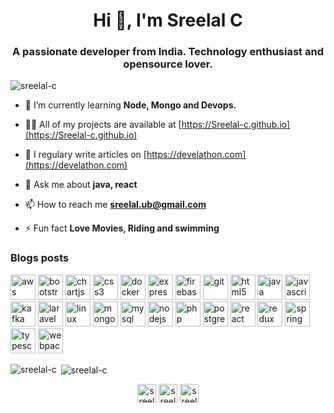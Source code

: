 <h1 align="center">Hi 👋, I'm Sreelal C</h1>
<h3 align="center">A passionate developer from India. Technology enthusiast and opensource lover.</h3>

<p align="left"> <img src="https://komarev.com/ghpvc/?username=sreelal-c" alt="sreelal-c" /> </p>

- 🌱 I’m currently learning **Node, Mongo and Devops.**

- 👨‍💻 All of my projects are available at [https://Sreelal-c.github.io](https://Sreelal-c.github.io)

- 📝 I regulary write articles on [https://develathon.com](https://develathon.com)

- 💬 Ask me about **java, react**

- 📫 How to reach me **sreelal.ub@gmail.com**

- ⚡ Fun fact **Love Movies, Riding and swimming**

### Blogs posts
<!-- BLOG-POST-LIST:START -->
<!-- BLOG-POST-LIST:END -->

<p align="left"><img src="https://devicons.github.io/devicon/devicon.git/icons/amazonwebservices/amazonwebservices-original-wordmark.svg" alt="aws" width="40" height="40"/> <img src="https://devicons.github.io/devicon/devicon.git/icons/bootstrap/bootstrap-plain.svg" alt="bootstrap" width="40" height="40"/> <img src="https://www.chartjs.org/media/logo-title.svg" alt="chartjs" width="40" height="40"/> <img src="https://devicons.github.io/devicon/devicon.git/icons/css3/css3-original-wordmark.svg" alt="css3" width="40" height="40"/> <img src="https://devicons.github.io/devicon/devicon.git/icons/docker/docker-original-wordmark.svg" alt="docker" width="40" height="40"/> <img src="https://devicons.github.io/devicon/devicon.git/icons/express/express-original-wordmark.svg" alt="express" width="40" height="40"/> <img src="https://www.vectorlogo.zone/logos/firebase/firebase-icon.svg" alt="firebase" width="40" height="40"/> <img src="https://www.vectorlogo.zone/logos/git-scm/git-scm-icon.svg" alt="git" width="40" height="40"/> <img src="https://devicons.github.io/devicon/devicon.git/icons/html5/html5-original-wordmark.svg" alt="html5" width="40" height="40"/> <img src="https://devicons.github.io/devicon/devicon.git/icons/java/java-original-wordmark.svg" alt="java" width="40" height="40"/> <img src="https://devicons.github.io/devicon/devicon.git/icons/javascript/javascript-original.svg" alt="javascript" width="40" height="40"/> <img src="https://www.vectorlogo.zone/logos/apache_kafka/apache_kafka-icon.svg" alt="kafka" width="40" height="40"/> <img src="https://devicons.github.io/devicon/devicon.git/icons/laravel/laravel-plain-wordmark.svg" alt="laravel" width="40" height="40"/> <img src="https://devicons.github.io/devicon/devicon.git/icons/linux/linux-original.svg" alt="linux" width="40" height="40"/> <img src="https://devicons.github.io/devicon/devicon.git/icons/mongodb/mongodb-original-wordmark.svg" alt="mongodb" width="40" height="40"/> <img src="https://devicons.github.io/devicon/devicon.git/icons/mysql/mysql-original-wordmark.svg" alt="mysql" width="40" height="40"/> <img src="https://devicons.github.io/devicon/devicon.git/icons/nodejs/nodejs-original-wordmark.svg" alt="nodejs" width="40" height="40"/> <img src="https://devicons.github.io/devicon/devicon.git/icons/php/php-original.svg" alt="php" width="40" height="40"/> <img src="https://devicons.github.io/devicon/devicon.git/icons/postgresql/postgresql-original-wordmark.svg" alt="postgresql" width="40" height="40"/> <img src="https://devicons.github.io/devicon/devicon.git/icons/react/react-original-wordmark.svg" alt="react" width="40" height="40"/> <img src="https://devicons.github.io/devicon/devicon.git/icons/redux/redux-original.svg" alt="redux" width="40" height="40"/> <img src="https://www.vectorlogo.zone/logos/springio/springio-icon.svg" alt="spring" width="40" height="40"/> <img src="https://devicons.github.io/devicon/devicon.git/icons/typescript/typescript-original.svg" alt="typescript" width="40" height="40"/> <img src="https://devicons.github.io/devicon/devicon.git/icons/webpack/webpack-original.svg" alt="webpack" width="40" height="40"/></p><p><img align="left" src="https://github-readme-stats.vercel.app/api/top-langs/?username=sreelal-c&layout=compact&hide=html" alt="sreelal-c" /></p>

<p>&nbsp;<img align="center" src="https://github-readme-stats.vercel.app/api?username=sreelal-c&show_icons=true" alt="sreelal-c" /></p>

<p align="center">
<a href="https://dev.to/sreelalc" target="blank"><img align="center" src="https://cdn.jsdelivr.net/npm/simple-icons@3.0.1/icons/dev-dot-to.svg" alt="sreelalc" height="30" width="30" /></a>
<a href="https://twitter.com/sreelalchalil" target="blank"><img align="center" src="https://cdn.jsdelivr.net/npm/simple-icons@3.0.1/icons/twitter.svg" alt="sreelalchalil" height="30" width="30" /></a>
<a href="https://linkedin.com/in/sreelal.chalil" target="blank"><img align="center" src="https://cdn.jsdelivr.net/npm/simple-icons@3.0.1/icons/linkedin.svg" alt="sreelal.chalil" height="30" width="30" /></a>
</p>
